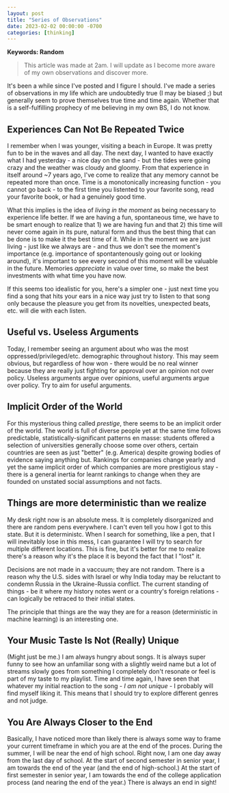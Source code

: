 ```yaml
---
layout: post
title: "Series of Observations"
date: 2023-02-02 00:00:00 -0700
categories: [thinking]
---
```


<script type="text/javascript"
  src="https://cdnjs.cloudflare.com/ajax/libs/mathjax/2.7.0/MathJax.js?config=TeX-AMS_CHTML">
</script>
<script type="text/x-mathjax-config">
  MathJax.Hub.Config({
    tex2jax: {
      inlineMath: [['$','$'], ['\\(','\\)']],
      processEscapes: true},
      jax: ["input/TeX","input/MathML","input/AsciiMath","output/CommonHTML"],
      extensions: ["tex2jax.js","mml2jax.js","asciimath2jax.js","MathMenu.js","MathZoom.js","AssistiveMML.js", "[Contrib]/a11y/accessibility-menu.js"],
      TeX: {
      extensions: ["AMSmath.js","AMSsymbols.js","noErrors.js","noUndefined.js"],
      equationNumbers: {
      autoNumber: "AMS"
      }
    }
  });
</script>

**Keywords: Random**

> This article was made at 2am. I will update as I become more aware of my own observations and discover more.

It's been a while since I've posted and I figure I should. I've made a series of observations in my life which are undoubtedly true (I may be biased ;) but generally seem to prove themselves true time and time again. Whether that is a self-fulfilling prophecy of me believing in my own BS, I do not know.

## Experiences Can Not Be Repeated Twice

I remember when I was younger, visiting a beach in Europe. It was pretty fun to be in the waves and all day. The next day, I wanted to have exactly what I had yesterday - a nice day on the sand - but the tides were going crazy and the weather was cloudy and gloomy. From that experience in itself around ~7 years ago, I've come to realize that any memory cannot be repeated more than once. Time is a monotonically increasing function - you cannot go back - to the first time you listented to your favorite song, read your favorite book, or had a genuinely good time.

What this implies is the idea of _living in the moment_ as being necessary to experience life better. If we are having a fun, spontaneous time, we have to be smart enough to realize that 1) we are having fun and that 2) this time will never come again in its pure, natural form and thus the best thing that can be done is to make it the best time of it. While in the moment we are just living - just like we always are - and thus we don't see the moment's importance (e.g. importance of spontantenously going out or looking around), it's important to see every second of this moment will be valuable in the future. Memories _appreciate_ in value over time, so make the best investments with what time you have now.

If this seems too idealistic for you, here's a simpler one - just next time you find a song that hits your ears in a nice way just try to listen to that song only because the pleasure you get from its novelties, unexpected beats, etc. will die with each listen.

## Useful vs. Useless Arguments

Today, I remember seeing an argument about who was the most oppressed/privileged/etc. demographic throughout history. This may seem obvious, but regardless of how won - there would be no real winner because they are really just fighting for approval over an opinion not over policy. Useless arguments argue over opinions, useful arguments argue over policy. Try to aim for useful arguments.

## Implicit Order of the World

For this mysterious thing called _prestige_, there seems to be an implicit order of the world. The world is full of diverse people yet at the same time follows predictable, statistically-significant patterns en masse: students offered a selection of universities generally choose some over others, certain countries are seen as just "better" (e.g. America) despite growing bodies of evidence saying anything but. Rankings for companies change yearly and yet the same implicit order of which companies are more prestigious stay - there is a general inertia for learnt rankings to change when they are founded on unstated social assumptions and not facts.

## Things are more deterministic than we realize

My desk right now is an absolute mess. It is completely disorganized and there are random pens everywhere. I can't even tell you how I got to this state. But it is deterministc. When I search for something, like a pen, that I will inevitably lose in this mess, I can guarantee I will try to search for multiple different locations. This is fine, but it's better for me to realize there's a reason why it's the place it is beyond the fact that I "lost" it.

Decisions are not made in a vaccuum; they are not random. There is a reason why the U.S. sides with Israel or why India today may be reluctant to condemn Russia in the Ukraine-Russia conflict. The current standing of things - be it where my history notes went or a country's foreign relations - can logically be retraced to their initial states.

The principle that things are the way they are for a reason (deterministic in machine learning) is an interesting one.

## Your Music Taste Is Not (Really) Unique

(Might just be me.) I am always hungry about songs. It is always super funny to see how an unfamiliar song with a slightly weird name but a lot of streams slowly goes from something I completely don't resonate or feel is part of my taste to my playlist. Time and time again, I have seen that whatever my initial reaction to the song - _I am not unique_ - I probably will find myself liking it. This means that I should try to explore different genres and not judge.

## You Are Always Closer to the End

Basically, I have noticed more than likely there is always some way to frame your current timeframe in which you are at the end of the proces. During the summer, I will be near the end of high school. Right now, I am one day away from the last day of school. At the start of second semester in senior year, I am towards the end of the year (and the end of high-school.) At the start of first semester in senior year, I am towards the end of the college application process (and nearing the end of the year.) There is always an end in sight!
